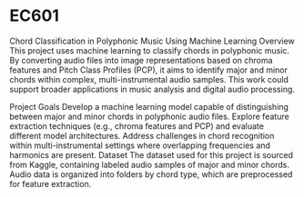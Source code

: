 # EC601

Chord Classification in Polyphonic Music Using Machine Learning
Overview
This project uses machine learning to classify chords in polyphonic music. By converting audio files into image representations based on chroma features and Pitch Class Profiles (PCP), it aims to identify major and minor chords within complex, multi-instrumental audio samples. This work could support broader applications in music analysis and digital audio processing.

Project Goals
Develop a machine learning model capable of distinguishing between major and minor chords in polyphonic audio files.
Explore feature extraction techniques (e.g., chroma features and PCP) and evaluate different model architectures.
Address challenges in chord recognition within multi-instrumental settings where overlapping frequencies and harmonics are present.
Dataset
The dataset used for this project is sourced from Kaggle, containing labeled audio samples of major and minor chords. Audio data is organized into folders by chord type, which are preprocessed for feature extraction.

